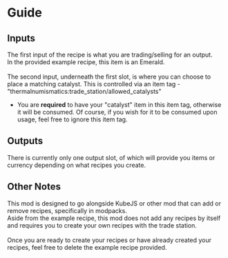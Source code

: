 # Guide

## Inputs

The first input of the recipe is what you are trading/selling for an output.<br>In the provided example recipe, this item is an Emerald.<br><br>The second input, underneath the first slot, is where you can choose to place a matching catalyst. This is controlled via an item tag - "thermalnumismatics:trade_station/allowed_catalysts"
- You are <strong>required</strong> to have your "catalyst" item in this item tag, otherwise it will be consumed. Of course, if you wish for it to be consumed upon usage, feel free to ignore this item tag.

## Outputs

There is currently only one output slot, of which will provide you items or currency depending on what recipes you create.

## Other Notes

This mod is designed to go alongside KubeJS or other mod that can add or remove recipes, specifically in modpacks.<br>Aside from the example recipe, this mod does not add any recipes by itself and requires you to create your own recipes with the trade station.<br><br>Once you are ready to create your recipes or have already created your recipes, feel free to delete the example recipe provided.